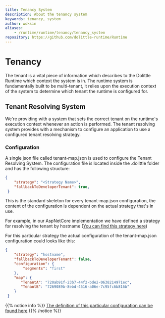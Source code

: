```yaml
---
title: Tenancy System
description: About the tenancy system
keywords: tenancy, system 
author: woksin
aliases:
    - /runtime/runtime/tenancy/tenancy_system
repository: https://github.com/dolittle-runtime/Runtime
---
```


# Tenancy
The tenant is a vital piece of information which describes to the Dolittle Runtime which context the system is in. The runtime system is fundamentally built to be multi-tenant, it relies upon the execution context of the system to determine which tenant the runtime is configured for.

## Tenant Resolving System
We're providing with a system that sets the correct tenant on the runtime's execution context whenever an action is performed. The tenant resolving system provides with a mechanism to configure an application to use a configured tenant resolving strategy.  

### Configuration
A single json file called tenant-map.json is used to configure the Tenant Resolving System. The configuration file is located inside the .dolittle folder and has the following structure:

```json
{
    "strategy": "<Strategy Name>",
    "fallbackToDeveloperTenant": true,  
 }
```
This is the standard skeleton for every tenant-map.json configuration, the content of the configuration is dependent on the actual strategy that's in use.

For example, in our AspNetCore implementation we have defined a strategy for resolving the tenant by hostname ([You can find this strategy here](https://github.com/dolittle-interaction/AspNetCore/tree/master/Source/Tenancy/Strategies/Hostname))

For this particular strategy the actual configuration of the tenant-map.json configuration could looks like this:

```json
{
    "strategy": "hostname",
    "fallbackToDeveloperTenant": false,
    "configuration": {
        "segments": "first"
    },
    "map": {
       "TenantA": "720ab91f-23b7-44f2-bde2-0638214971ec",
       "TenantB": "7269089b-8ebd-4516-a06e-7c95fc6b816b"
    }
 }
```
{{% notice info %}}
[The definition of this particular configuration can be found here](https://github.com/dolittle-interaction/AspNetCore/blob/master/Source/Tenancy/Strategies/Hostname/HostnameStrategyResource.cs)
{{% /notice %}}